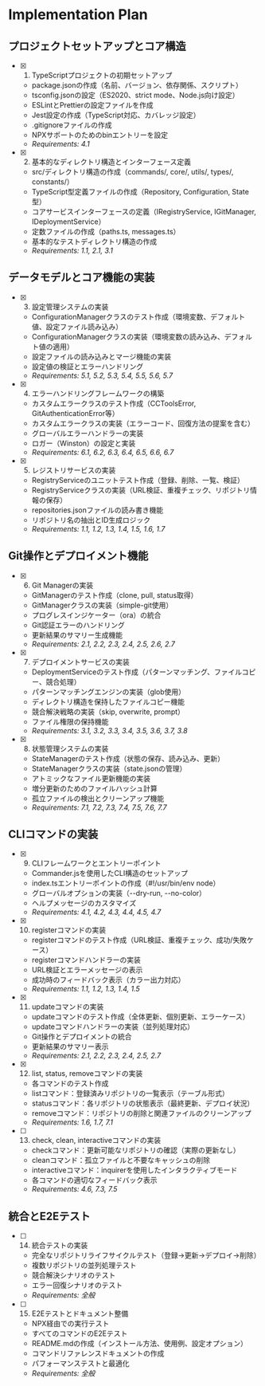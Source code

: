 # Implementation Plan

## プロジェクトセットアップとコア構造

- [x] 1. TypeScriptプロジェクトの初期セットアップ
  - package.jsonの作成（名前、バージョン、依存関係、スクリプト）
  - tsconfig.jsonの設定（ES2020、strict mode、Node.js向け設定）
  - ESLintとPrettierの設定ファイルを作成
  - Jest設定の作成（TypeScript対応、カバレッジ設定）
  - .gitignoreファイルの作成
  - NPXサポートのためのbinエントリーを設定
  - _Requirements: 4.1_

- [x] 2. 基本的なディレクトリ構造とインターフェース定義
  - src/ディレクトリ構造の作成（commands/, core/, utils/, types/, constants/）
  - TypeScript型定義ファイルの作成（Repository, Configuration, State型）
  - コアサービスインターフェースの定義（IRegistryService, IGitManager, IDeploymentService）
  - 定数ファイルの作成（paths.ts, messages.ts）
  - 基本的なテストディレクトリ構造の作成
  - _Requirements: 1.1, 2.1, 3.1_

## データモデルとコア機能の実装

- [x] 3. 設定管理システムの実装
  - ConfigurationManagerクラスのテスト作成（環境変数、デフォルト値、設定ファイル読み込み）
  - ConfigurationManagerクラスの実装（環境変数の読み込み、デフォルト値の適用）
  - 設定ファイルの読み込みとマージ機能の実装
  - 設定値の検証とエラーハンドリング
  - _Requirements: 5.1, 5.2, 5.3, 5.4, 5.5, 5.6, 5.7_

- [x] 4. エラーハンドリングフレームワークの構築
  - カスタムエラークラスのテスト作成（CCToolsError, GitAuthenticationError等）
  - カスタムエラークラスの実装（エラーコード、回復方法の提案を含む）
  - グローバルエラーハンドラーの実装
  - ロガー（Winston）の設定と実装
  - _Requirements: 6.1, 6.2, 6.3, 6.4, 6.5, 6.6, 6.7_

- [x] 5. レジストリサービスの実装
  - RegistryServiceのユニットテスト作成（登録、削除、一覧、検証）
  - RegistryServiceクラスの実装（URL検証、重複チェック、リポジトリ情報の保存）
  - repositories.jsonファイルの読み書き機能
  - リポジトリ名の抽出とID生成ロジック
  - _Requirements: 1.1, 1.2, 1.3, 1.4, 1.5, 1.6, 1.7_

## Git操作とデプロイメント機能

- [x] 6. Git Managerの実装
  - GitManagerのテスト作成（clone, pull, status取得）
  - GitManagerクラスの実装（simple-git使用）
  - プログレスインジケーター（ora）の統合
  - Git認証エラーのハンドリング
  - 更新結果のサマリー生成機能
  - _Requirements: 2.1, 2.2, 2.3, 2.4, 2.5, 2.6, 2.7_

- [x] 7. デプロイメントサービスの実装
  - DeploymentServiceのテスト作成（パターンマッチング、ファイルコピー、競合処理）
  - パターンマッチングエンジンの実装（glob使用）
  - ディレクトリ構造を保持したファイルコピー機能
  - 競合解決戦略の実装（skip, overwrite, prompt）
  - ファイル権限の保持機能
  - _Requirements: 3.1, 3.2, 3.3, 3.4, 3.5, 3.6, 3.7, 3.8_

- [x] 8. 状態管理システムの実装
  - StateManagerのテスト作成（状態の保存、読み込み、更新）
  - StateManagerクラスの実装（state.jsonの管理）
  - アトミックなファイル更新機能の実装
  - 増分更新のためのファイルハッシュ計算
  - 孤立ファイルの検出とクリーンアップ機能
  - _Requirements: 7.1, 7.2, 7.3, 7.4, 7.5, 7.6, 7.7_

## CLIコマンドの実装

- [x] 9. CLIフレームワークとエントリーポイント
  - Commander.jsを使用したCLI構造のセットアップ
  - index.tsエントリーポイントの作成（#!/usr/bin/env node）
  - グローバルオプションの実装（--dry-run, --no-color）
  - ヘルプメッセージのカスタマイズ
  - _Requirements: 4.1, 4.2, 4.3, 4.4, 4.5, 4.7_

- [x] 10. registerコマンドの実装
  - registerコマンドのテスト作成（URL検証、重複チェック、成功/失敗ケース）
  - registerコマンドハンドラーの実装
  - URL検証とエラーメッセージの表示
  - 成功時のフィードバック表示（カラー出力対応）
  - _Requirements: 1.1, 1.2, 1.3, 1.4, 1.5_

- [x] 11. updateコマンドの実装
  - updateコマンドのテスト作成（全体更新、個別更新、エラーケース）
  - updateコマンドハンドラーの実装（並列処理対応）
  - Git操作とデプロイメントの統合
  - 更新結果のサマリー表示
  - _Requirements: 2.1, 2.2, 2.3, 2.4, 2.5, 2.7_

- [x] 12. list, status, removeコマンドの実装
  - 各コマンドのテスト作成
  - listコマンド：登録済みリポジトリの一覧表示（テーブル形式）
  - statusコマンド：各リポジトリの状態表示（最終更新、デプロイ状況）
  - removeコマンド：リポジトリの削除と関連ファイルのクリーンアップ
  - _Requirements: 1.6, 1.7, 7.1_

- [ ] 13. check, clean, interactiveコマンドの実装
  - checkコマンド：更新可能なリポジトリの確認（実際の更新なし）
  - cleanコマンド：孤立ファイルと不要なキャッシュの削除
  - interactiveコマンド：inquirerを使用したインタラクティブモード
  - 各コマンドの適切なフィードバック表示
  - _Requirements: 4.6, 7.3, 7.5_

## 統合とE2Eテスト

- [ ] 14. 統合テストの実装
  - 完全なリポジトリライフサイクルテスト（登録→更新→デプロイ→削除）
  - 複数リポジトリの並列処理テスト
  - 競合解決シナリオのテスト
  - エラー回復シナリオのテスト
  - _Requirements: 全般_

- [ ] 15. E2Eテストとドキュメント整備
  - NPX経由での実行テスト
  - すべてのコマンドのE2Eテスト
  - README.mdの作成（インストール方法、使用例、設定オプション）
  - コマンドリファレンスドキュメントの作成
  - パフォーマンステストと最適化
  - _Requirements: 全般_